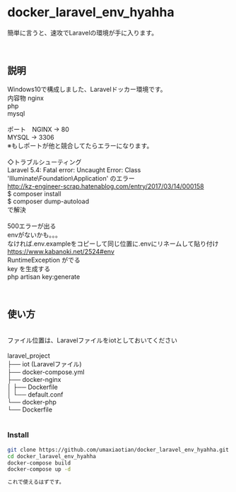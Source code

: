 # docker_laravel_env_hyahha
簡単に言うと、速攻でLaravelの環境が手に入ります。</br>

</br>


## 説明
Windows10で構成しました、Laravelドッカー環境です。</br>
内容物
nginx</br>
php </br>
mysql</br>
</br>
ポート　NGINX -> 80</br>
	MYSQL -> 3306</br>
※もしポートが他と競合してたらエラーになります。</br>
</br>
◇トラブルシューティング</br>
Laravel 5.4: Fatal error: Uncaught Error: Class 'Illuminate\Foundation\Application' のエラー</br>
http://kz-engineer-scrap.hatenablog.com/entry/2017/03/14/000158
</br>
$ composer install</br>
$ composer dump-autoload</br>
で解決
</br>
</br>
500エラーが出る</br>
envがないかも。。。</br>
なければ.env.exampleをコピーして同じ位置に.envにリネームして貼り付け</br>
https://www.kabanoki.net/2524#env
</br>
RuntimeException がでる</br>
key を生成する</br>
php artisan key:generate</br>

</br>


## 使い方


</br>
ファイル位置は、Laravelファイルをiotとしておいてください</br>
</br>
laravel_project</br>
├── iot (Laravelファイル)</br>
├── docker-compose.yml</br>
├── docker-nginx</br>
│   ├── Dockerfile</br>
│   └── default.conf</br>
└── docker-php</br>
    └── Dockerfile</br>
</br>


### Install
```sh
git clone https://github.com/umaxiaotian/docker_laravel_env_hyahha.git
cd docker_laravel_env_hyahha
docker-compose build
docker-compose up -d

これで使えるはずです。
